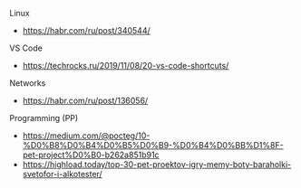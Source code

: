  Linux
 * https://habr.com/ru/post/340544/

VS Code
 * https://techrocks.ru/2019/11/08/20-vs-code-shortcuts/

Networks
 * https://habr.com/ru/post/136056/

Programming (PP)
 * https://medium.com/@pocteg/10-%D0%B8%D0%B4%D0%B5%D0%B9-%D0%B4%D0%BB%D1%8F-pet-project%D0%B0-b262a851b91c
 * https://highload.today/top-30-pet-proektov-igry-memy-boty-baraholki-svetofor-i-alkotester/
 
